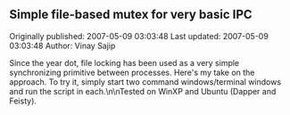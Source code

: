 ## Simple file-based mutex for very basic IPC 
Originally published: 2007-05-09 03:03:48 
Last updated: 2007-05-09 03:03:48 
Author: Vinay Sajip 
 
Since the year dot, file locking has been used as a very simple synchronizing primitive between processes. Here's my take on the approach. To try it, simply start two command windows/terminal windows and run the script in each.\n\nTested on WinXP and Ubuntu (Dapper and Feisty).